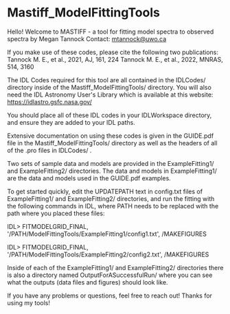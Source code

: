 # Mastiff_ModelFittingTools

Hello! Welcome to MASTIFF - a tool for fitting model spectra to observed spectra
by Megan Tannock
Contact: mtannock@uwo.ca

If you make use of these codes, please cite the following two publications:
 Tannock M. E., et al., 2021, AJ, 161, 224
 Tannock M. E., et al., 2022, MNRAS, 514, 3160

The IDL Codes required for this tool are all contained in the IDLCodes/ directory inside of
the Mastiff_ModelFittingTools/ directory. You will also need the IDL Astronomy User's Library
which is available at this website:
https://idlastro.gsfc.nasa.gov/

You should place all of these IDL codes in your IDLWorkspace directory, and ensure they are
added to your IDL paths.

Extensive documentation on using these codes is given in the GUIDE.pdf file in the
Mastiff_ModelFittingTools/ directory as well as the headers of all of the .pro files in
IDLCodes/ .

Two sets of sample data and models are provided in the ExampleFitting1/ and ExampleFitting2/
directories. The data and models in ExampleFitting1/ are the data and models used in the
GUIDE.pdf examples.

To get started quickly, edit the UPDATEPATH text in config.txt files of ExampleFitting1/ and
ExampleFitting2/ directories, and run the fitting with the following commands in IDL, where
PATH needs to be replaced with the path where you placed these files:

IDL> FITMODELGRID_FINAL, '/PATH/ModelFittingTools/ExampleFitting1/config1.txt', /MAKEFIGURES

IDL> FITMODELGRID_FINAL, '/PATH/ModelFittingTools/ExampleFitting2/config2.txt', /MAKEFIGURES

Inside of each of the ExampleFitting1/ and ExampleFitting2/ directories there is also a
directory named OutputForASuccessfulRun/ where you can see what the outputs (data files and
figures) should look like.

If you have any problems or questions, feel free to reach out!
Thanks for using my tools!
